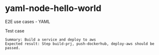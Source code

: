 # yaml-node-hello-world
E2E use cases - YAML

Test case
```
Summary: Build a service and deploy to aws
Expected result: Step build-prj, push-dockerhub, deploy-aws should be passed.
```
